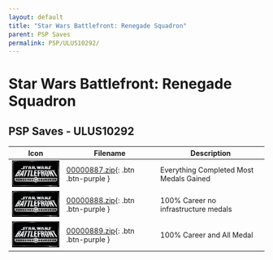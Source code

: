 ```yaml
---
layout: default
title: "Star Wars Battlefront: Renegade Squadron"
parent: PSP Saves
permalink: PSP/ULUS10292/
---
```

# Star Wars Battlefront: Renegade Squadron

## PSP Saves - ULUS10292

| Icon | Filename | Description |
|------|----------|-------------|
| ![Star Wars Battlefront: Renegade Squadron](ICON0.PNG) | [00000887.zip](00000887.zip){: .btn .btn-purple } | Everything Completed Most Medals Gained |
| ![Star Wars Battlefront: Renegade Squadron](ICON0.PNG) | [00000888.zip](00000888.zip){: .btn .btn-purple } | 100% Career no infrastructure medals |
| ![Star Wars Battlefront: Renegade Squadron](ICON0.PNG) | [00000889.zip](00000889.zip){: .btn .btn-purple } | 100% Career and All Medal |
